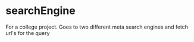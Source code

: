 # searchEngine
  For a college project.
  Goes to two different meta search engines and fetch url's for the query

